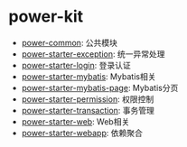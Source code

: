 # power-kit

- [power-common](power-common): 公共模块
- [power-starter-exception](power-starter-exception): 统一异常处理
- [power-starter-login](power-starter-login): 登录认证
- [power-starter-mybatis](power-starter-mybatis): Mybatis相关
- [power-starter-mybatis-page](power-starter-mybatis-page): Mybatis分页
- [power-starter-permission](power-starter-permission): 权限控制
- [power-starter-transaction](power-starter-transaction): 事务管理
- [power-starter-web](power-starter-web): Web相关
- [power-starter-webapp](power-starter-webapp): 依赖聚合